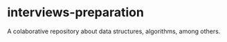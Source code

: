 # interviews-preparation
A colaborative repository about data structures, algorithms, among others.
